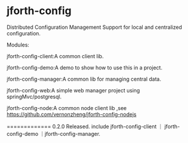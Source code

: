 jforth-config
=============

Distributed Configuration Management Support for local and centralized configuration.

Modules:

jforth-config-client:A common client lib.

jforth-config-demo:A demo to show how to use this in a project.

jforth-config-manager:A common lib for managing central data.

jforth-config-web:A simple web manager project using springMvc/postgresql.

jforth-config-node:A common node client lib ,see https://github.com/vernonzheng/jforth-config-nodejs

=============
0.2.0 Released.
include jforth-config-client ｜ jforth-config-demo ｜jforth-config-manager.
